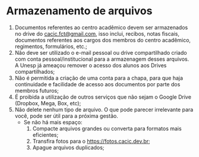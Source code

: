 # Armazenamento de arquivos

1. Documentos referentes ao centro acadêmico devem ser armazenados no drive do cacic.fct@gmail.com, isso inclui, recibos, notas fiscais, documentos referentes aos cargos dos membros do centro acadêmico, regimentos, formulários, etc.;
1. Não deve ser utilizado o e-mail pessoal ou drive compartilhado criado com conta pessoal/institucional para a armazenagem desses arquivos. A Unesp já ameaçou remover o acesso dos alunos aos Drives compartilhados;
1. Não é permitida a criação de uma conta para a chapa, para que haja continuidade e facilidade de acesso aos documentos por parte dos membros futuros;
1. É proibida a utilização de outros serviços que não sejam o Google Drive (Dropbox, Mega, Box, etc);
1. Não delete nenhum tipo de arquivo. O que pode parecer irrelevante para você, pode ser útil para a próxima gestão.
   - Se não há mais espaço:
     1. Compacte arquivos grandes ou converta para formatos mais eficientes;
     1. Transfira fotos para o https://fotos.cacic.dev.br;
     1. Apague arquivos duplicados;
